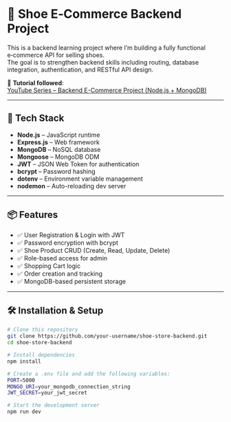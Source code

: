 # 🥾 Shoe E‑Commerce Backend Project

This is a backend learning project where I’m building a fully functional e‑commerce API for selling shoes.  
The goal is to strengthen backend skills including routing, database integration, authentication, and RESTful API design.

🎥 **Tutorial followed**:  
[YouTube Series – Backend E-Commerce Project (Node.js + MongoDB)](https://www.youtube.com/watch?v=p0dCi5D6gDI&list=PLbtI3_MArDOkXRLxdMt1NOMtCS-84ibHH&index=23)

---

## 🚀 Tech Stack

- **Node.js** – JavaScript runtime
- **Express.js** – Web framework
- **MongoDB** – NoSQL database
- **Mongoose** – MongoDB ODM
- **JWT** – JSON Web Token for authentication
- **bcrypt** – Password hashing
- **dotenv** – Environment variable management
- **nodemon** – Auto-reloading dev server

---

## 📦 Features

- ✅ User Registration & Login with JWT
- ✅ Password encryption with bcrypt
- ✅ Shoe Product CRUD (Create, Read, Update, Delete)
- ✅ Role-based access for admin
- ✅ Shopping Cart logic
- ✅ Order creation and tracking
- ✅ MongoDB-based persistent storage

---

## 🛠️ Installation & Setup

```bash
# Clone this repository
git clone https://github.com/your-username/shoe-store-backend.git
cd shoe-store-backend

# Install dependencies
npm install

# Create a .env file and add the following variables:
PORT=5000
MONGO_URI=your_mongodb_connection_string
JWT_SECRET=your_jwt_secret

# Start the development server
npm run dev
